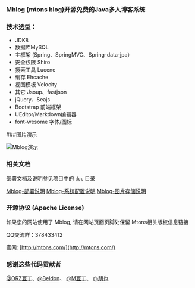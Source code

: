 ﻿### Mblog (mtons blog)开源免费的Java多人博客系统

### 技术选型：

* JDK8
* 数据库MySQL
* 主框架 (Spring、SpringMVC、Spring-data-jpa）
* 安全权限 Shiro
* 搜索工具 Lucene
* 缓存 Ehcache
* 视图模板 Velocity
* 其它 Jsoup、fastjson
* jQuery、Seajs
* Bootstrap 前端框架
* UEditor/Markdown编辑器
* font-wesome 字体/图标

###图片演示

![Mblog演示](https://gitee.com/uploads/images/2017/1106/112922_1c430d8b_330414.jpeg "2017-11-06_111522.jpg")

### 相关文档

部署文档及说明参见项目中的 `doc` 目录

[Mblog-部署说明](http://mtons.com/content/6613)
[Mblog-系统配置说明](http://mtons.com/content/6612)
[Mblog-图片存储说明](http://mtons.com/content/6615)



### 开源协议 (Apache License)

如果您的网站使用了 Mblog, 请在网站页面页脚处保留 Mtons相关版权信息链接

QQ交流群：378433412

官网: [http://mtons.com/](http://mtons.com/)

### 感谢这些代码贡献者

[@ORZ豆丁](http://git.oschina.net/traxex)、[@Beldon](http://git.oschina.net/beldon)、 [@M豆丁](http://git.oschina.net/danke)、 [@朋也](http://git.oschina.net/20110516)